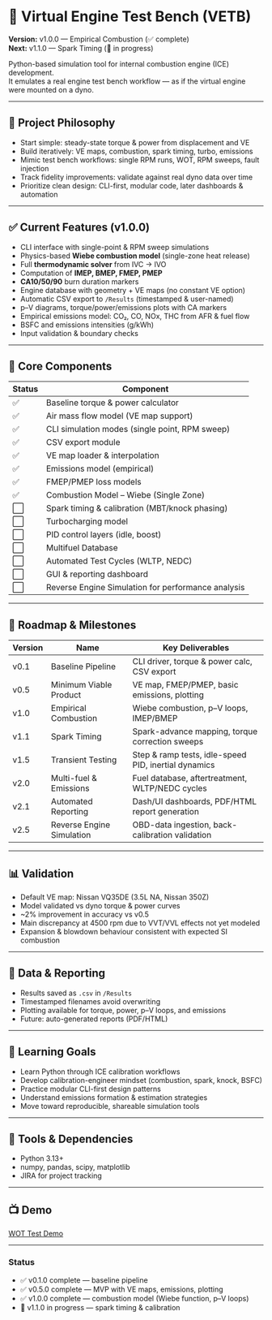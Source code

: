 # 🧪 Virtual Engine Test Bench (VETB)

**Version:** v1.0.0 — Empirical Combustion (✅ complete)  
**Next:** v1.1.0 — Spark Timing (🚧 in progress)

Python-based simulation tool for internal combustion engine (ICE) development.  
It emulates a real engine test bench workflow — as if the virtual engine were mounted on a dyno.

---

## 🎯 Project Philosophy
- Start simple: steady-state torque & power from displacement and VE  
- Build iteratively: VE maps, combustion, spark timing, turbo, emissions  
- Mimic test bench workflows: single RPM runs, WOT, RPM sweeps, fault injection  
- Track fidelity improvements: validate against real dyno data over time  
- Prioritize clean design: CLI-first, modular code, later dashboards & automation  

---

## ✅ Current Features (v1.0.0)
- CLI interface with single-point & RPM sweep simulations  
- Physics-based **Wiebe combustion model** (single-zone heat release)  
- Full **thermodynamic solver** from IVC → IVO  
- Computation of **IMEP, BMEP, FMEP, PMEP**  
- **CA10/50/90** burn duration markers  
- Engine database with geometry + VE maps (no constant VE option)  
- Automatic CSV export to `/Results` (timestamped & user-named)  
- p–V diagrams, torque/power/emissions plots with CA markers  
- Empirical emissions model: CO₂, CO, NOx, THC from AFR & fuel flow  
- BSFC and emissions intensities (g/kWh)  
- Input validation & boundary checks  

---

## 🧱 Core Components
| Status | Component |
|--------|-----------|
| ✅ | Baseline torque & power calculator |
| ✅ | Air mass flow model (VE map support) |
| ✅ | CLI simulation modes (single point, RPM sweep) |
| ✅ | CSV export module |
| ✅ | VE map loader & interpolation |
| ✅ | Emissions model (empirical) |
| ✅ | FMEP/PMEP loss models |
| ✅ | Combustion Model – Wiebe (Single Zone) |
| ⬜ | Spark timing & calibration (MBT/knock phasing) |
| ⬜ | Turbocharging model |
| ⬜ | PID control layers (idle, boost) |
| ⬜ | Multifuel Database |
| ⬜ | Automated Test Cycles (WLTP, NEDC) |
| ⬜ | GUI & reporting dashboard |
| ⬜ | Reverse Engine Simulation for performance analysis |

---

## 🚦 Roadmap & Milestones
| Version | Name | Key Deliverables |
|---------|------|------------------|
| v0.1 | Baseline Pipeline | CLI driver, torque & power calc, CSV export |
| v0.5 | Minimum Viable Product | VE map, FMEP/PMEP, basic emissions, plotting |
| v1.0 | Empirical Combustion | Wiebe combustion, p–V loops, IMEP/BMEP |
| v1.1 | Spark Timing | Spark-advance mapping, torque correction sweeps |
| v1.5 | Transient Testing | Step & ramp tests, idle-speed PID, inertial dynamics |
| v2.0 | Multi-fuel & Emissions | Fuel database, aftertreatment, WLTP/NEDC cycles |
| v2.1 | Automated Reporting | Dash/UI dashboards, PDF/HTML report generation |
| v2.5 | Reverse Engine Simulation | OBD-data ingestion, back-calibration validation |

---

## 📊 Validation
- Default VE map: Nissan VQ35DE (3.5L NA, Nissan 350Z)  
- Model validated vs dyno torque & power curves  
- ~2% improvement in accuracy vs v0.5  
- Main discrepancy at 4500 rpm due to VVT/VVL effects not yet modeled  
- Expansion & blowdown behaviour consistent with expected SI combustion  

---

## 💾 Data & Reporting
- Results saved as `.csv` in `/Results`  
- Timestamped filenames avoid overwriting  
- Plotting available for torque, power, p–V loops, and emissions  
- Future: auto-generated reports (PDF/HTML)  

---

## 🧠 Learning Goals
- Learn Python through ICE calibration workflows  
- Develop calibration-engineer mindset (combustion, spark, knock, BSFC)  
- Practice modular CLI-first design patterns  
- Understand emissions formation & estimation strategies  
- Move toward reproducible, shareable simulation tools  

---

## 📎 Tools & Dependencies
- Python 3.13+  
- numpy, pandas, scipy, matplotlib  
- JIRA for project tracking  

---

## 📺 Demo
[WOT Test Demo]([https://drive.google.com/file/d/1-dpdAOZIZWzUSkz9k_nm_YxfedbN-AH8/view?usp=sharing](https://drive.google.com/file/d/18G-wP4hhR3n0aM7SgCmowkMYLoXPCNX9/view?usp=sharing))

---

### Status
- ✅ v0.1.0 complete — baseline pipeline  
- ✅ v0.5.0 complete — MVP with VE maps, emissions, plotting  
- ✅ v1.0.0 complete — combustion model (Wiebe function, p–V loops)  
- 🚧 v1.1.0 in progress — spark timing & calibration  
